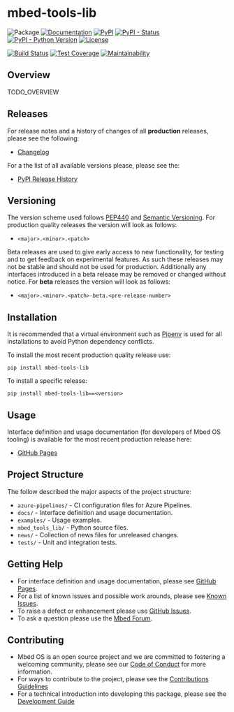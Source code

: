 # mbed-tools-lib

![Package](https://img.shields.io/badge/Package-mbed-tools-lib-lightgrey)
[![Documentation](https://img.shields.io/badge/Documentation-GitHub_Pages-blue)](https://armmbed.github.io/mbed-tools-lib)
[![PyPI](https://img.shields.io/pypi/v/mbed-tools-lib)](https://pypi.org/project/mbed-tools-lib/)
[![PyPI - Status](https://img.shields.io/pypi/status/mbed-tools-lib)](https://pypi.org/project/mbed-tools-lib/)
[![PyPI - Python Version](https://img.shields.io/pypi/pyversions/mbed-tools-lib)](https://pypi.org/project/mbed-tools-lib/)
[![License](https://img.shields.io/badge/License-Apache%202.0-blue.svg)](https://github.com/ARMmbed/mbed-tools-lib/blob/master/LICENSE)

[![Build Status](https://dev.azure.com/mbed-tools/mbed-tools-lib/_apis/build/status/ARMmbed.mbed-tools-lib?branchName=master)](https://dev.azure.com/mbed-tools/mbed-tools-lib/_build/latest?definitionId=1&branchName=master)
[![Test Coverage](https://codecov.io/gh/ARMmbed/mbed-tools-lib/branch/master/graph/badge.svg)](https://codecov.io/gh/ARMmbed/mbed-tools-lib)
[![Maintainability](https://api.codeclimate.com/v1/badges/18c13e9ee7ba963c81e9/maintainability)](https://codeclimate.com/github/ARMmbed/mbed-tools-lib/maintainability)

## Overview

TODO_OVERVIEW

## Releases

For release notes and a history of changes of all **production** releases, please see the following:

- [Changelog](https://github.com/ARMmbed/mbed-tools-lib/blob/master/CHANGELOG.md)

For a the list of all available versions please, please see the:

- [PyPI Release History](https://pypi.org/project/mbed-tools-lib/#history)

## Versioning

The version scheme used follows [PEP440](https://www.python.org/dev/peps/pep-0440/) and 
[Semantic Versioning](https://semver.org/). For production quality releases the version will look as follows:

- `<major>.<minor>.<patch>`

Beta releases are used to give early access to new functionality, for testing and to get feedback on experimental 
features. As such these releases may not be stable and should not be used for production. Additionally any interfaces
introduced in a beta release may be removed or changed without notice. For **beta** releases the version will look as
follows:

- `<major>.<minor>.<patch>-beta.<pre-release-number>`

## Installation

It is recommended that a virtual environment such as [Pipenv](https://github.com/pypa/pipenv/blob/master/README.md) is
used for all installations to avoid Python dependency conflicts.

To install the most recent production quality release use:

```
pip install mbed-tools-lib
```

To install a specific release:

```
pip install mbed-tools-lib==<version>
```

## Usage

Interface definition and usage documentation (for developers of Mbed OS tooling) is available for the most recent
production release here:

- [GitHub Pages](https://armmbed.github.io/mbed-tools-lib)

## Project Structure

The follow described the major aspects of the project structure:

- `azure-pipelines/` - CI configuration files for Azure Pipelines.
- `docs/` - Interface definition and usage documentation.
- `examples/` - Usage examples.
- `mbed_tools_lib/` - Python source files.
- `news/` - Collection of news files for unreleased changes.
- `tests/` - Unit and integration tests.

## Getting Help

- For interface definition and usage documentation, please see [GitHub Pages](https://armmbed.github.io/mbed-tools-lib).
- For a list of known issues and possible work arounds, please see [Known Issues](KNOWN_ISSUES.md).
- To raise a defect or enhancement please use [GitHub Issues](https://github.com/ARMmbed/mbed-tools-lib/issues).
- To ask a question please use the [Mbed Forum](https://forums.mbed.com/).

## Contributing

- Mbed OS is an open source project and we are committed to fostering a welcoming community, please see our
  [Code of Conduct](https://github.com/ARMmbed/mbed-tools-lib/blob/master/CODE_OF_CONDUCT.md) for more information.
- For ways to contribute to the project, please see the [Contributions Guidelines](https://github.com/ARMmbed/mbed-tools-lib/blob/master/CONTRIBUTING.md)
- For a technical introduction into developing this package, please see the [Development Guide](https://github.com/ARMmbed/mbed-tools-lib/blob/master/DEVELOPMENT.md)
